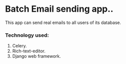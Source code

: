 # Batch Email sending app..

This app can send real emails to all users of its database.

### Technology used:
1. Celery.
2. Rich-text-editor.
2. Django web framework.

